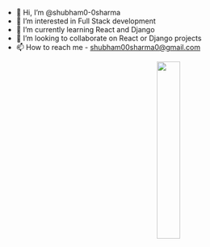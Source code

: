 - 👋 Hi, I’m @shubham0-0sharma
- 👀 I’m interested in Full Stack development
- 🌱 I’m currently learning React and Django
- 💞️ I’m looking to collaborate on React or Django projects
- 📫 How to reach me - shubham00sharma0@gmail.com
<style>
.image-gif{

  }
</style>

<img style = "margin-left : 60%" src="https://dl.openseauserdata.com/cache/originImage/files/527a9783c28c70962773a73db797ea4d.gif" width="30%" height="30%">
<!---
shubham0-0sharma/shubham0-0sharma is a ✨ special ✨ repository because its `README.md` (this file) appears on your GitHub profile.
You can click the Preview link to take a look at your changes.
--->
